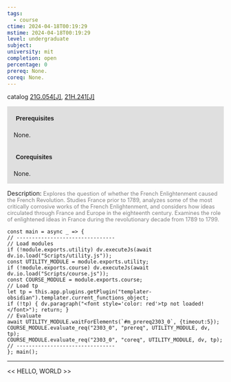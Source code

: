 ```yaml
---
tags:
  - course
ctime: 2024-04-18T00:19:29
mstime: 2024-04-18T00:19:29
level: undergraduate
subject: 
university: mit
completion: open
percentage: 0
prereq: None.
coreq: None.
---
```


catalog [21G.054[J]](http://student.mit.edu/catalog/m21Ga.html#21G.054), [21H.241[J]](http://student.mit.edu/catalog/m21Ha.html#21H.241)

<span style="display: block; padding: 15px; background-color: rgb(100, 100, 100, 0.2);"><font id="m_prereq2303_0" style="display: block; font-family: Arial, sans-serif; font-weight: bold; padding: 5px">Prerequisites</font><br><span id="prereq2303_0">None.</span></span>
<span style="display: block; padding: 15px; background-color: rgb(100, 100, 100, 0.2);"><font id="m_coreq2303_0" style="display: block; font-family: Arial, sans-serif; font-weight: bold; padding: 5px">Corequisites</font><br><span id="coreq2303_0">None.</span></span>

<font style="">Description:</font>
<font style="color: grey; font-size: 0.8rem;">Explores the question of whether the French Enlightenment caused the French Revolution. Studies France prior to 1789, analyzes some of the most critically corrosive works of the French Enlightenment, and considers how ideas circulated through France and Europe in the eighteenth century. Examines the role of enlightened ideas in France during the revolutionary decade from 1789 to 1799.</font>

```dataviewjs
const main = async _ => {
// --------------------------------
// Load modules
if (!module.exports.utility) dv.executeJs(await dv.io.load("Scripts/utility.js"));
const UTILITY_MODULE = module.exports.utility;
if (!module.exports.course) dv.executeJs(await dv.io.load("Scripts/course.js"));
const COURSE_MODULE = module.exports.course;
// Load tp
let tp = this.app.plugins.getPlugin("templater-obsidian").templater.current_functions_object;
if (!tp) { dv.paragraph("<font style='color: red'>tp not loaded!</font>"); return; }
// Evaluate
await UTILITY_MODULE.waitForElements(`#m_prereq2303_0`, {timeout:5});
COURSE_MODULE.evaluate_req("2303_0", "prereq", UTILITY_MODULE, dv, tp);
COURSE_MODULE.evaluate_req("2303_0", "coreq", UTILITY_MODULE, dv, tp);
// --------------------------------
}; main();
```

---

<< HELLO, WORLD >>

